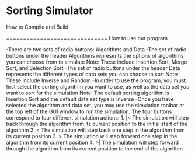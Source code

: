 Sorting Simulator
==========================
How to Compile and Build









==============================
How to use our program

-There are two sets of radio buttons: Algorithms and Data
-The set of radio buttons under the header Algorithms represents the options of algorithms you can choose from to simulate
      Note: These include Insertion Sort, Merge Sort, and Selection Sort
-The set of radio buttons under the header Data represents the different types of data sets you can choose to sort 
      Note: These include Inverse and Random
-In order to use the program, you must first select the sorting algorithm you want to use, as well as the data set you want to sort for the simulation
      Note: The default sorting algorithm is Insertion Sort and the default data set type is Inverse
-Once you have selected the algorithm and data set, you may use the simulation toolbar at the top left of the GUI window to run the simulation. The four buttons correspond to four different simulation actions:
      1. |<  The simulation will step back through the algorithm from its current position to the initial start of the   
             algorithm
      2.  <  The simulation will step back one step in the algorithm from its current position
      3.  >  The simulation will step forward one step in the algorithm from its current position
      4. >|  The simulation will step forward through the algorithm from its current position to the end of the algorithm
